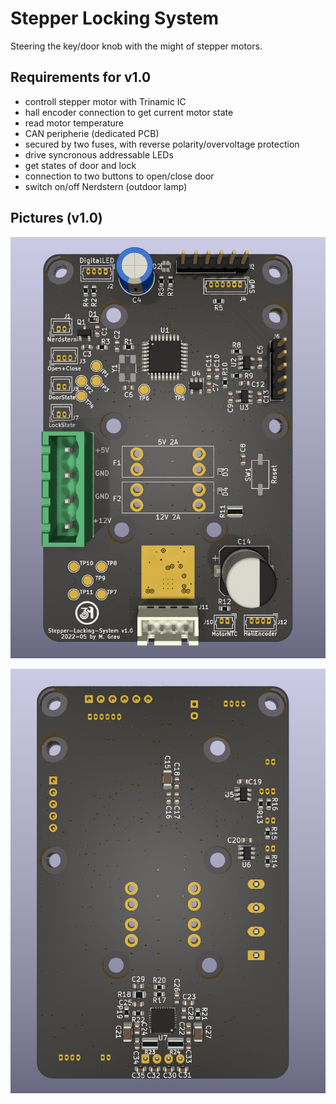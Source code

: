 # Stepper Locking System

Steering the key/door knob with the might of stepper motors.

Requirements for v1.0
--

* controll stepper motor with Trinamic IC
* hall encoder connection to get current motor state
* read motor temperature
* CAN peripherie (dedicated PCB)
* secured by two fuses, with reverse polarity/overvoltage protection
* drive syncronous addressable LEDs
* get states of door and lock
* connection to two buttons to open/close door
* switch on/off Nerdstern (outdoor lamp)

Pictures (v1.0)
--

![pcb front](export/front.png "front view")

![pcb back](export/back.png "back view")
